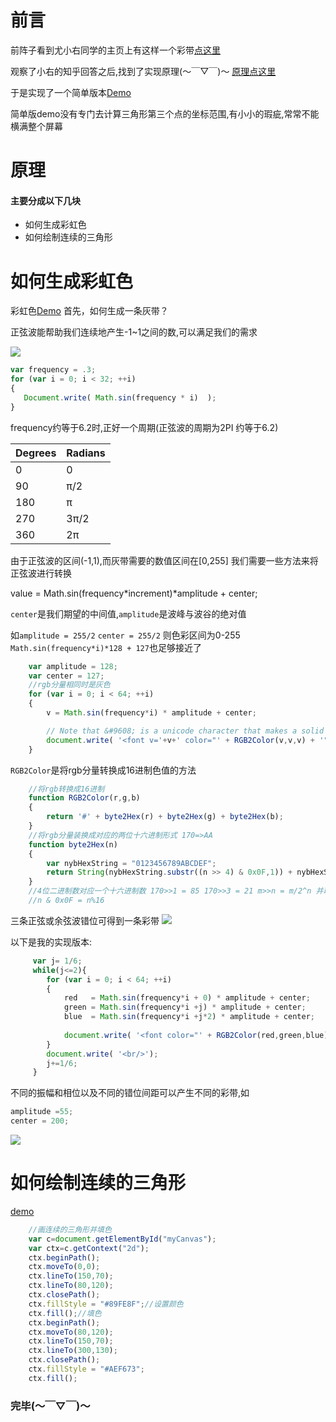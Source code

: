 # 前言
前阵子看到尤小右同学的主页上有这样一个彩带[点这里](http://evanyou.me/)

观察了小右的知乎回答之后,找到了实现原理(～￣▽￣)～ [原理点这里](http://krazydad.com/tutorials/makecolors.php)

于是实现了一个简单版本[Demo](http://himmas.github.io/Himmas_demo/canvas/colours-bar/)

简单版demo没有专门去计算三角形第三个点的坐标范围,有小小的瑕疵,常常不能横满整个屏幕
# 原理
#### 主要分成以下几块
- 如何生成彩虹色
- 如何绘制连续的三角形

# 如何生成彩虹色
彩虹色[Demo](http://himmas.github.io/Himmas_demo/canvas/colours-bar/colour-bar.html)
首先，如何生成一条灰带？

正弦波能帮助我们连续地产生-1~1之间的数,可以满足我们的需求

![](http://7xt8hz.com2.z0.glb.clouddn.com/QQ%E5%9B%BE%E7%89%8720160501161024.png)		
```javascript 	
var frequency = .3;
for (var i = 0; i < 32; ++i)
{
   Document.write( Math.sin(frequency * i)  );
}
```

frequency约等于6.2时,正好一个周期(正弦波的周期为2PI 约等于6.2)


| Degrees |Radians |
| ------- |--------|
| 0       |0       |
| 90      | π/2    |
| 180     | π      | 
| 270     | 3π/2   |
| 360     | 2π     |
  
由于正弦波的区间(-1,1),而灰带需要的数值区间在[0,255] 我们需要一些方法来将正弦波进行转换

value = Math.sin(frequency*increment)*amplitude + center;

`center`是我们期望的中间值,`amplitude`是波峰与波谷的绝对值

如`amplitude = 255/2` `center = 255/2` 则色彩区间为0-255
`Math.sin(frequency*i)*128 + 127`也足够接近了

```javascript
    var amplitude = 128;
    var center = 127;
    //rgb分量相同时是灰色
    for (var i = 0; i < 64; ++i)
    {
        v = Math.sin(frequency*i) * amplitude + center;

        // Note that &#9608; is a unicode character that makes a solid block
        document.write( '<font v='+v+' color="' + RGB2Color(v,v,v) + '">&#9608;</font>');
    }
```

`RGB2Color`是将rgb分量转换成16进制色值的方法

```javascript
    //将rgb转换成16进制
    function RGB2Color(r,g,b)
    {
        return '#' + byte2Hex(r) + byte2Hex(g) + byte2Hex(b);
    }
    //将rgb分量装换成对应的两位十六进制形式 170=>AA
    function byte2Hex(n)
    {
        var nybHexString = "0123456789ABCDEF";
        return String(nybHexString.substr((n >> 4) & 0x0F,1)) + nybHexString.substr(n & 0x0F,1);
    }
    //4位二进制数对应一个十六进制数 170>>1 = 85 170>>3 = 21 m>>n = m/2^n 并取整
    //n & 0x0F = n%16
```

三条正弦或余弦波错位可得到一条彩带
![](http://7xt8hz.com2.z0.glb.clouddn.com/QQ%E5%9B%BE%E7%89%8720160501221455.png)

以下是我的实现版本:

```javascript
     var j= 1/6;
     while(j<=2){
        for (var i = 0; i < 64; ++i)
        {
            red   = Math.sin(frequency*i + 0) * amplitude + center;
            green = Math.sin(frequency*i +j) * amplitude + center;
            blue  = Math.sin(frequency*i +j*2) * amplitude + center;
    
            document.write( '<font color="' + RGB2Color(red,green,blue) + '">&#9608;</font>');
        }
        document.write( '<br/>');
        j+=1/6;
     }
```
不同的振幅和相位以及不同的错位间距可以产生不同的彩带,如
```javascript
amplitude =55;
center = 200;
```

![](http://7xt8hz.com2.z0.glb.clouddn.com/QQ%E5%9B%BE%E7%89%8720160501222256.png)

# 如何绘制连续的三角形
[demo](http://himmas.github.io/Himmas_demo/canvas/colours-bar/canvas-triangle.html)
```javascript
    //画连续的三角形并填色
    var c=document.getElementById("myCanvas");
    var ctx=c.getContext("2d");
    ctx.beginPath();
    ctx.moveTo(0,0);
    ctx.lineTo(150,70);
    ctx.lineTo(80,120);
    ctx.closePath();
    ctx.fillStyle = "#89FE8F";//设置颜色
    ctx.fill();//填色
    ctx.beginPath();
    ctx.moveTo(80,120);
    ctx.lineTo(150,70);
    ctx.lineTo(300,130);
    ctx.closePath();
    ctx.fillStyle = "#AEF673";
    ctx.fill();
```

### 完毕(～￣▽￣)～




